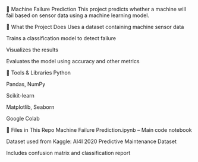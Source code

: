 🔧 Machine Failure Prediction
This project predicts whether a machine will fail based on sensor data using a machine learning model.

📌 What the Project Does
Uses a dataset containing machine sensor data

Trains a classification model to detect failure

Visualizes the results

Evaluates the model using accuracy and other metrics

🧠 Tools & Libraries
Python

Pandas, NumPy

Scikit-learn

Matplotlib, Seaborn

Google Colab

📁 Files in This Repo
Machine Failure Prediction.ipynb – Main code notebook

Dataset used from Kaggle: AI4I 2020 Predictive Maintenance Dataset

Includes confusion matrix and classification report

